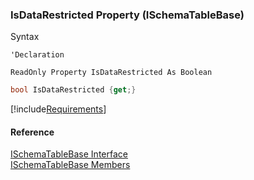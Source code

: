 ﻿### IsDataRestricted Property (ISchemaTableBase)

Syntax

```vbnet
'Declaration

ReadOnly Property IsDataRestricted As Boolean
```

```csharp
bool IsDataRestricted {get;}
```

[!include[Requirements](../partials/requirements.md)]

#### Reference

[ISchemaTableBase Interface](fcSDK~FChoice.Foundation.Schema.ISchemaTableBase.md)  
[ISchemaTableBase Members](fcSDK~FChoice.Foundation.Schema.ISchemaTableBase_members.md)